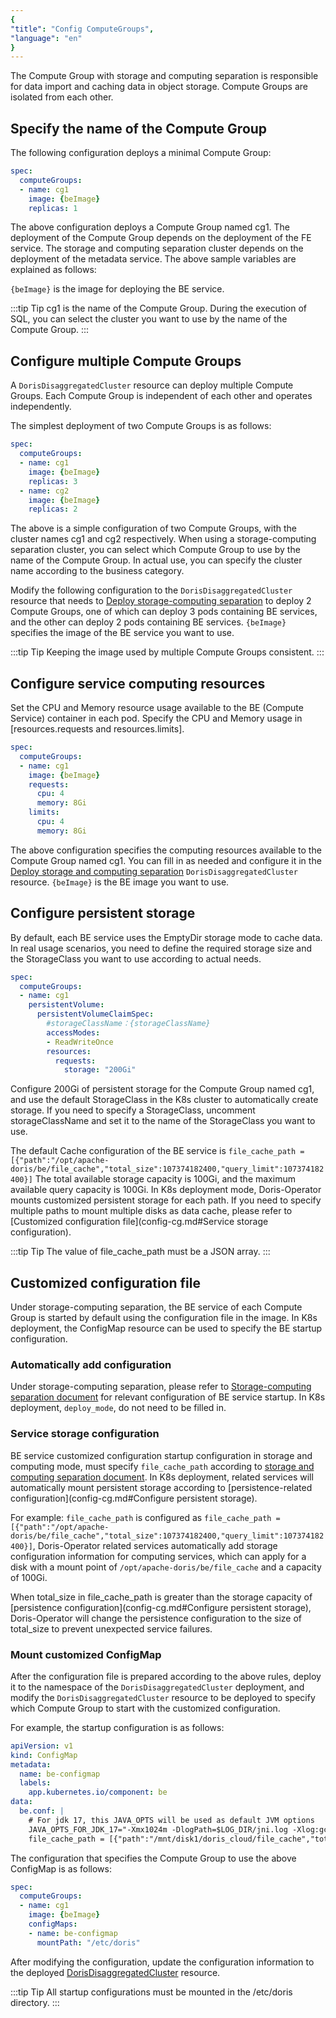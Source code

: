 ```yaml
---
{
"title": "Config ComputeGroups",
"language": "en"
}
---
```


<!-- 
Licensed to the Apache Software Foundation (ASF) under one
or more contributor license agreements.  See the NOTICE file
distributed with this work for additional information
regarding copyright ownership.  The ASF licenses this file
to you under the Apache License, Version 2.0 (the
"License"); you may not use this file except in compliance
with the License.  You may obtain a copy of the License at

  http://www.apache.org/licenses/LICENSE-2.0

Unless required by applicable law or agreed to in writing,
software distributed under the License is distributed on an
"AS IS" BASIS, WITHOUT WARRANTIES OR CONDITIONS OF ANY
KIND, either express or implied.  See the License for the
specific language governing permissions and limitations
under the License.
-->

The Compute Group with storage and computing separation is responsible for data import and caching data in object storage. Compute Groups are isolated from each other.

## Specify the name of the Compute Group

The following configuration deploys a minimal Compute Group:

```yaml
spec:
  computeGroups:
  - name: cg1
    image: {beImage}
    replicas: 1
```

The above configuration deploys a Compute Group named cg1. The deployment of the Compute Group depends on the deployment of the FE service. The storage and computing separation cluster depends on the deployment of the metadata service. The above sample variables are explained as follows:

`{beImage}` is the image for deploying the BE service.

:::tip Tip
cg1 is the name of the Compute Group. During the execution of SQL, you can select the cluster you want to use by the name of the Compute Group.
:::

## Configure multiple Compute Groups

A `DorisDisaggregatedCluster` resource can deploy multiple Compute Groups. Each Compute Group is independent of each other and operates independently.

The simplest deployment of two Compute Groups is as follows:

```yaml
spec:
  computeGroups:
  - name: cg1
    image: {beImage}
    replicas: 3
  - name: cg2
    image: {beImage}
    replicas: 2
```

The above is a simple configuration of two Compute Groups, with the cluster names cg1 and cg2 respectively. When using a storage-computing separation cluster, you can select which Compute Group to use by the name of the Compute Group. In actual use, you can specify the cluster name according to the business category.

Modify the following configuration to the `DorisDisaggregatedCluster` resource that needs to [Deploy storage-computing separation](install-quickstart.md#step-2-quickly-deploy-a-storage-and-computing-separation-cluster) to deploy 2 Compute Groups, one of which can deploy 3 pods containing BE services, and the other can deploy 2 pods containing BE services. `{beImage}` specifies the image of the BE service you want to use.

:::tip Tip
Keeping the image used by multiple Compute Groups consistent.
:::

## Configure service computing resources

Set the CPU and Memory resource usage available to the BE (Compute Service) container in each pod. Specify the CPU and Memory usage in [resources.requests and resources.limits].

```yaml
spec:
  computeGroups:
  - name: cg1
    image: {beImage}
    requests:
      cpu: 4
      memory: 8Gi
    limits:
      cpu: 4
      memory: 8Gi
```

The above configuration specifies the computing resources available to the Compute Group named cg1. You can fill in as needed and configure it in the [Deploy storage and computing separation](install-quickstart.md#step-2-quickly-deploy-a-storage-and-computing-separation-cluster) `DorisDisaggregatedCluster` resource. `{beImage}` is the BE image you want to use.

## Configure persistent storage

By default, each BE service uses the EmptyDir storage mode to cache data. In real usage scenarios, you need to define the required storage size and the StorageClass you want to use according to actual needs.

```yaml
spec:
  computeGroups:
  - name: cg1
    persistentVolume:
      persistentVolumeClaimSpec:
        #storageClassName：{storageClassName}
        accessModes:
        - ReadWriteOnce
        resources:
          requests:
            storage: "200Gi"
```
Configure 200Gi of persistent storage for the Compute Group named cg1, and use the default StorageClass in the K8s cluster to automatically create storage. If you need to specify a StorageClass, uncomment storageClassName and set it to the name of the StorageClass you want to use.

The default Cache configuration of the BE service is `file_cache_path = [{"path":"/opt/apache-doris/be/file_cache","total_size":107374182400,"query_limit":107374182400}]` The total available storage capacity is 100Gi, and the maximum available query capacity is 100Gi. In K8s deployment mode, Doris-Operator mounts customized persistent storage for each path. If you need to specify multiple paths to mount multiple disks as data cache, please refer to [Customized configuration file](config-cg.md#Service storage configuration).

:::tip Tip
The value of file_cache_path must be a JSON array.
:::

## Customized configuration file

Under storage-computing separation, the BE service of each Compute Group is started by default using the configuration file in the image. In K8s deployment, the ConfigMap resource can be used to specify the BE startup configuration.

### Automatically add configuration

Under storage-computing separation, please refer to [Storage-computing separation document](../../../../compute-storage-decoupled/compilation-and-deployment) for relevant configuration of BE service startup. In K8s deployment, `deploy_mode`, do not need to be filled in.

### Service storage configuration

BE service customized configuration startup configuration in storage and computing mode, must specify `file_cache_path` according to [storage and computing separation document](../../../../compute-storage-decoupled/compilation-and-deployment). In K8s deployment, related services will automatically mount persistent storage according to [persistence-related configuration](config-cg.md#Configure persistent storage).

For example: `file_cache_path` is configured as `file_cache_path = [{"path":"/opt/apache-doris/be/file_cache","total_size":107374182400,"query_limit":107374182400}]`, Doris-Operator related services automatically add storage configuration information for computing services, which can apply for a disk with a mount point of `/opt/apache-doris/be/file_cache` and a capacity of 100Gi.

When total_size in file_cache_path is greater than the storage capacity of [persistence configuration](config-cg.md#Configure persistent storage), Doris-Operator will change the persistence configuration to the size of total_size to prevent unexpected service failures.

### Mount customized ConfigMap

After the configuration file is prepared according to the above rules, deploy it to the namespace of the `DorisDisaggregatedCluster` deployment, and modify the `DorisDisaggregatedCluster` resource to be deployed to specify which Compute Group to start with the customized configuration.

For example, the startup configuration is as follows:

```yaml
apiVersion: v1
kind: ConfigMap
metadata:
  name: be-configmap
  labels:
    app.kubernetes.io/component: be
data:
  be.conf: |
    # For jdk 17, this JAVA_OPTS will be used as default JVM options
    JAVA_OPTS_FOR_JDK_17="-Xmx1024m -DlogPath=$LOG_DIR/jni.log -Xlog:gc*:$LOG_DIR/be.gc.log.$CUR_DATE:time,uptime:filecount=10,filesize=50M -Djavax.security.auth.useSubjectCredsOnly=false -Dsun.security.krb5.debug=true -Dsun.java.command=DorisBE -XX:-CriticalJNINatives -XX:+IgnoreUnrecognizedVMOptions --add-opens=java.base/java.lang=ALL-UNNAMED --add-opens=java.base/java.lang.invoke=ALL-UNNAMED --add-opens=java.base/java.lang.reflect=ALL-UNNAMED --add-opens=java.base/java.io=ALL-UNNAMED --add-opens=java.base/java.net=ALL-UNNAMED --add-opens=java.base/java.nio=ALL-UNNAMED --add-opens=java.base/java.util=ALL-UNNAMED --add-opens=java.base/java.util.concurrent=ALL-UNNAMED --add-opens=java.base/java.util.concurrent.atomic=ALL-UNNAMED --add-opens=java.base/sun.nio.ch=ALL-UNNAMED --add-opens=java.base/sun.nio.cs=ALL-UNNAMED --add-opens=java.base/sun.security.action=ALL-UNNAMED --add-opens=java.base/sun.util.calendar=ALL-UNNAMED --add-opens=java.security.jgss/sun.security.krb5=ALL-UNNAMED --add-opens=java.management/sun.management=ALL-UNNAMED"
    file_cache_path = [{"path":"/mnt/disk1/doris_cloud/file_cache","total_size":104857600000,"query_limit":10485760000}, {"path":"/mnt/disk2/doris_cloud/file_cache","total_size":104857600000,"query_limit":10485760000}]
```

The configuration that specifies the Compute Group to use the above ConfigMap is as follows:

```yaml
spec:
  computeGroups:
  - name: cg1
    image: {beImage}
    configMaps:
    - name: be-configmap
      mountPath: "/etc/doris"
```

After modifying the configuration, update the configuration information to the deployed [DorisDisaggregatedCluster](install-quickstart.md#step-2-quickly-deploy-a-storage-and-computing-separation-cluster) resource.

:::tip Tip
All startup configurations must be mounted in the /etc/doris directory.
::: 
